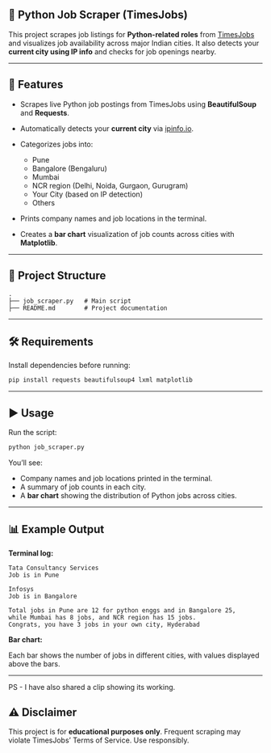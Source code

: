 ## 🐍 Python Job Scraper (TimesJobs)

This project scrapes job listings for **Python-related roles** from [TimesJobs](https://www.timesjobs.com/) and visualizes job availability across major Indian cities. It also detects your **current city using IP info** and checks for job openings nearby.

---

## 🚀 Features

* Scrapes live Python job postings from TimesJobs using **BeautifulSoup** and **Requests**.
* Automatically detects your **current city** via [ipinfo.io](https://ipinfo.io).
* Categorizes jobs into:

  * Pune
  * Bangalore (Bengaluru)
  * Mumbai
  * NCR region (Delhi, Noida, Gurgaon, Gurugram)
  * Your City (based on IP detection)
  * Others
* Prints company names and job locations in the terminal.
* Creates a **bar chart** visualization of job counts across cities with **Matplotlib**.

---

## 📂 Project Structure

```
.
├── job_scraper.py   # Main script
├── README.md        # Project documentation
```

---

## 🛠️ Requirements

Install dependencies before running:

```bash
pip install requests beautifulsoup4 lxml matplotlib
```

---

## ▶️ Usage

Run the script:

```bash
python job_scraper.py
```

You’ll see:

* Company names and job locations printed in the terminal.
* A summary of job counts in each city.
* A **bar chart** showing the distribution of Python jobs across cities.

---

## 📊 Example Output

**Terminal log:**

```
Tata Consultancy Services
Job is in Pune

Infosys
Job is in Bangalore

Total jobs in Pune are 12 for python enggs and in Bangalore 25,
while Mumbai has 8 jobs, and NCR region has 15 jobs.
Congrats, you have 3 jobs in your own city, Hyderabad
```

**Bar chart:**

Each bar shows the number of jobs in different cities, with values displayed above the bars.

---

PS - I have also shared a clip showing its working.

## ⚠️ Disclaimer

This project is for **educational purposes only**. Frequent scraping may violate TimesJobs’ Terms of Service. Use responsibly.


